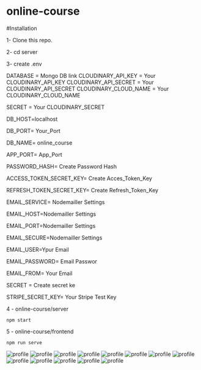 # online-course

#Installation

1- Clone this repo.

2- cd server

3- create .env

  DATABASE = Mongo DB link
  CLOUDINARY_API_KEY = Your CLOUDINARY_API_KEY
  CLOUDINARY_API_SECRET = Your CLOUDINARY_API_SECRET
  CLOUDINARY_CLOUD_NAME = Your CLOUDINARY_CLOUD_NAME

  SECRET = Your CLOUDINARY_SECRET

  DB_HOST=localhost

  DB_PORT= Your_Port

  DB_NAME= online_course

  APP_PORT= App_Port

  PASSWORD_HASH= Create Password Hash

  ACCESS_TOKEN_SECRET_KEY= Create Acces_Token_Key

  REFRESH_TOKEN_SECRET_KEY= Create Refresh_Token_Key

  EMAIL_SERVICE= Nodemailler Settings

  EMAIL_HOST=Nodemailler Settings

  EMAIL_PORT=Nodemailler Settings

  EMAIL_SECURE=Nodemailler Settings

  EMAIL_USER=Ypur Email

  EMAIL_PASSWORD= Email Passwor

  EMAIL_FROM= Your Email

  SECRET = Create secret ke

  STRIPE_SECRET_KEY= Your Stripe Test Key


4 - online-course/server


    npm start

5 - online-course/frontend

    npm run serve
    

![profile](https://github.com/nurovic/online-course/blob/main/image-files/1.PNG?raw=true)
![profile](https://github.com/nurovic/online-course/blob/main/image-files/2.PNG?raw=true)
![profile](https://github.com/nurovic/online-course/blob/main/image-files/3.png?raw=true)
![profile](https://github.com/nurovic/online-course/blob/main/image-files/4.PNG?raw=true)
![profile](https://github.com/nurovic/online-course/blob/main/image-files/5.PNG?raw=true)
![profile](https://github.com/nurovic/online-course/blob/main/image-files/6.PNG?raw=true)
![profile](https://github.com/nurovic/online-course/blob/main/image-files/7.PNG?raw=true)
![profile](https://github.com/nurovic/online-course/blob/main/image-files/8.PNG?raw=true)
![profile](https://github.com/nurovic/online-course/blob/main/image-files/9.PNG?raw=true)
![profile](https://github.com/nurovic/online-course/blob/main/image-files/10.PNG?raw=true)
![profile](https://github.com/nurovic/online-course/blob/main/image-files/11.PNG?raw=true)
![profile](https://github.com/nurovic/online-course/blob/main/image-files/12.PNG?raw=true)
![profile](https://github.com/nurovic/online-course/blob/main/image-files/13.PNG?raw=true)
